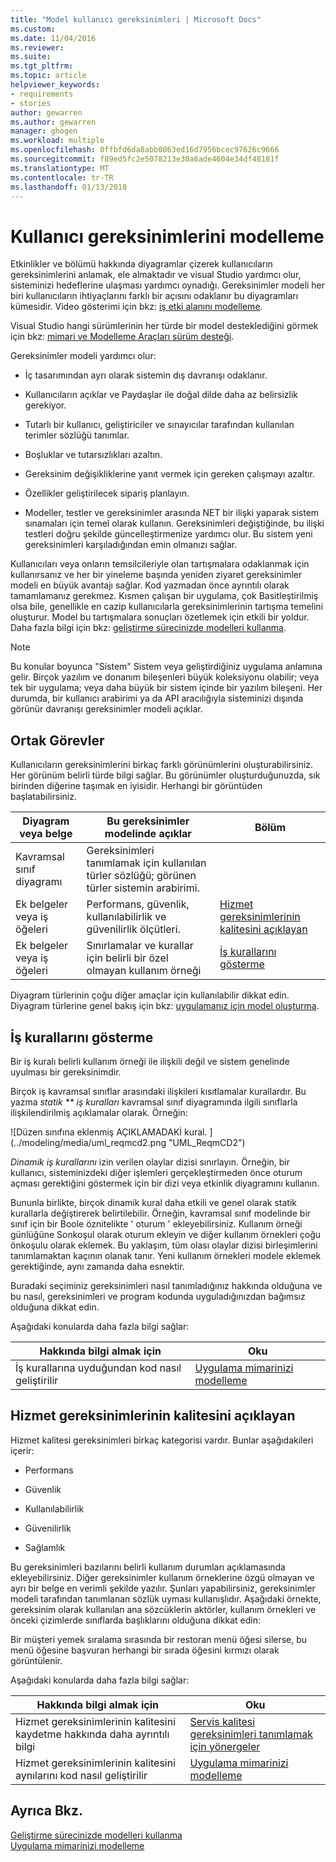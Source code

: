 ```yaml
---
title: "Model kullanıcı gereksinimleri | Microsoft Docs"
ms.custom: 
ms.date: 11/04/2016
ms.reviewer: 
ms.suite: 
ms.tgt_pltfrm: 
ms.topic: article
helpviewer_keywords:
- requirements
- stories
author: gewarren
ms.author: gewarren
manager: ghogen
ms.workload: multiple
ms.openlocfilehash: 0ffbfd6da8abb0063ed16d7956bcec97626c9666
ms.sourcegitcommit: f89ed5fc2e5078213e30a6ade4604e34df48181f
ms.translationtype: MT
ms.contentlocale: tr-TR
ms.lasthandoff: 01/13/2018
---
```

# <a name="model-user-requirements"></a>Kullanıcı gereksinimlerini modelleme
Etkinlikler ve bölümü hakkında diyagramlar çizerek kullanıcıların gereksinimlerini anlamak, ele almaktadır ve visual Studio yardımcı olur, sisteminizi hedeflerine ulaşması yardımcı oynadığı. Gereksinimler modeli her biri kullanıcıların ihtiyaçlarını farklı bir açısını odaklanır bu diyagramları kümesidir. Video gösterimi için bkz: [iş etki alanını modelleme](http://channel9.msdn.com/posts/clinted/UML-with-VS-2010-Part-3-Modeling-the-Business-Domain/).  
  
 Visual Studio hangi sürümlerinin her türde bir model desteklediğini görmek için bkz: [mimari ve Modelleme Araçları sürüm desteği](../modeling/what-s-new-for-design-in-visual-studio.md#VersionSupport).  
  
 Gereksinimler modeli yardımcı olur:  
  
-   İç tasarımından ayrı olarak sistemin dış davranışı odaklanır.  
  
-   Kullanıcıların açıklar ve Paydaşlar ile doğal dilde daha az belirsizlik gerekiyor.  
  
-   Tutarlı bir kullanıcı, geliştiriciler ve sınayıcılar tarafından kullanılan terimler sözlüğü tanımlar.  
  
-   Boşluklar ve tutarsızlıkları azaltın.  
  
-   Gereksinim değişikliklerine yanıt vermek için gereken çalışmayı azaltır.  
  
-   Özellikler geliştirilecek sipariş planlayın.  
  
-   Modeller, testler ve gereksinimler arasında NET bir ilişki yaparak sistem sınamaları için temel olarak kullanın. Gereksinimleri değiştiğinde, bu ilişki testleri doğru şekilde güncelleştirmenize yardımcı olur. Bu sistem yeni gereksinimleri karşıladığından emin olmanızı sağlar.  
  
 Kullanıcıları veya onların temsilcileriyle olan tartışmalara odaklanmak için kullanırsanız ve her bir yineleme başında yeniden ziyaret gereksinimler modeli en büyük avantajı sağlar. Kod yazmadan önce ayrıntılı olarak tamamlamanız gerekmez. Kısmen çalışan bir uygulama, çok Basitleştirilmiş olsa bile, genellikle en cazip kullanıcılarla gereksinimlerinin tartışma temelini oluşturur. Model bu tartışmalara sonuçları özetlemek için etkili bir yoldur. Daha fazla bilgi için bkz: [geliştirme sürecinizde modelleri kullanma](../modeling/use-models-in-your-development-process.md).  
  
> [!NOTE]
>  Bu konular boyunca "Sistem" Sistem veya geliştirdiğiniz uygulama anlamına gelir. Birçok yazılım ve donanım bileşenleri büyük koleksiyonu olabilir; veya tek bir uygulama; veya daha büyük bir sistem içinde bir yazılım bileşeni. Her durumda, bir kullanıcı arabirimi ya da API aracılığıyla sisteminizi dışında görünür davranışı gereksinimler modeli açıklar.  
  
## <a name="common-tasks"></a>Ortak Görevler  
 Kullanıcıların gereksinimlerini birkaç farklı görünümlerini oluşturabilirsiniz.  Her görünüm belirli türde bilgi sağlar.  Bu görünümler oluşturduğunuzda, sık birinden diğerine taşımak en iyisidir. Herhangi bir görüntüden başlatabilirsiniz.  
  
|Diyagram veya belge|Bu gereksinimler modelinde açıklar|Bölüm|  
|-------------------------|-----------------------------------------------|-------------|  
|Kavramsal sınıf diyagramı|Gereksinimleri tanımlamak için kullanılan türler sözlüğü; görünen türler sistemin arabirimi.||  
|Ek belgeler veya iş öğeleri|Performans, güvenlik, kullanılabilirlik ve güvenilirlik ölçütleri.|[Hizmet gereksinimlerinin kalitesini açıklayan](#QoSRequirements)|  
|Ek belgeler veya iş öğeleri|Sınırlamalar ve kurallar için belirli bir özel olmayan kullanım örneği|[İş kurallarını gösterme](#BusinessRules)|  
  
 Diyagram türlerinin çoğu diğer amaçlar için kullanılabilir dikkat edin. Diyagram türlerine genel bakış için bkz: [uygulamanız için model oluşturma](../modeling/create-models-for-your-app.md).
  
##  <a name="BusinessRules"></a>İş kurallarını gösterme  
 Bir iş kuralı belirli kullanım örneği ile ilişkili değil ve sistem genelinde uyulması bir gereksinimdir.  
  
 Birçok iş kavramsal sınıflar arasındaki ilişkileri kısıtlamalar kurallardır. Bu yazma *statik ** iş kuralları* kavramsal sınıf diyagramında ilgili sınıflarla ilişkilendirilmiş açıklamalar olarak. Örneğin:  
  
 ![Düzen sınıfına eklenmiş AÇIKLAMADAKİ kural. ] (../modeling/media/uml_reqmcd2.png "UML_ReqmCD2")  
  
 *Dinamik iş kurallarını* izin verilen olaylar dizisi sınırlayın. Örneğin, bir kullanıcı, sisteminizdeki diğer işlemleri gerçekleştirmeden önce oturum açması gerektiğini göstermek için bir dizi veya etkinlik diyagramını kullanın.  
  
 Bununla birlikte, birçok dinamik kural daha etkili ve genel olarak statik kurallarla değiştirerek belirtilebilir. Örneğin, kavramsal sınıf modelinde bir sınıf için bir Boole öznitelikte ' oturum ' ekleyebilirsiniz. Kullanım örneği günlüğüne Sonkoşul olarak oturum ekleyin ve diğer kullanım örnekleri çoğu önkoşulu olarak eklemek. Bu yaklaşım, tüm olası olaylar dizisi birleşimlerini tanımlamaktan kaçının olanak tanır. Yeni kullanım örnekleri modele eklemek gerektiğinde, aynı zamanda daha esnektir.  
  
 Buradaki seçiminiz gereksinimleri nasıl tanımladığınız hakkında olduğuna ve bu nasıl, gereksinimleri ve program kodunda uyguladığınızdan bağımsız olduğuna dikkat edin.  
  
 Aşağıdaki konularda daha fazla bilgi sağlar:  
  
|Hakkında bilgi almak için|Oku|  
|--------------------|----------|  
|İş kurallarına uyduğundan kod nasıl geliştirilir|[Uygulama mimarinizi modelleme](../modeling/model-your-app-s-architecture.md)|  
  
##  <a name="QoSRequirements"></a>Hizmet gereksinimlerinin kalitesini açıklayan  
 Hizmet kalitesi gereksinimleri birkaç kategorisi vardır. Bunlar aşağıdakileri içerir:  
  
-   Performans  
  
-   Güvenlik  
  
-   Kullanılabilirlik  
  
-   Güvenilirlik  
  
-   Sağlamlık  
  
 Bu gereksinimleri bazılarını belirli kullanım durumları açıklamasında ekleyebilirsiniz. Diğer gereksinimler kullanım örneklerine özgü olmayan ve ayrı bir belge en verimli şekilde yazılır. Şunları yapabilirsiniz, gereksinimler modeli tarafından tanımlanan sözlük uyması kullanışlıdır. Aşağıdaki örnekte, gereksinim olarak kullanılan ana sözcüklerin aktörler, kullanım örnekleri ve önceki çizimlerde sınıflarda başlıklarını olduğuna dikkat edin:  
  
 Bir müşteri yemek sıralama sırasında bir restoran menü öğesi silerse, bu menü öğesine başvuran herhangi bir sırada öğesini kırmızı olarak görüntülenir.  
  
 Aşağıdaki konularda daha fazla bilgi sağlar:  
  
|Hakkında bilgi almak için|Oku|  
|--------------------|----------|  
|Hizmet gereksinimlerinin kalitesini kaydetme hakkında daha ayrıntılı bilgi|[Servis kalitesi gereksinimleri tanımlamak için yönergeler](http://msdn.microsoft.com/en-us/9677a437-c2cb-4ac4-8c2d-4e3350005f06)|  
|Hizmet gereksinimlerinin kalitesini aynılarını kod nasıl geliştirilir|[Uygulama mimarinizi modelleme](../modeling/model-your-app-s-architecture.md)|  
  
## <a name="see-also"></a>Ayrıca Bkz.  
 [Geliştirme sürecinizde modelleri kullanma](../modeling/use-models-in-your-development-process.md)   
 [Uygulama mimarinizi modelleme](../modeling/model-your-app-s-architecture.md)   
